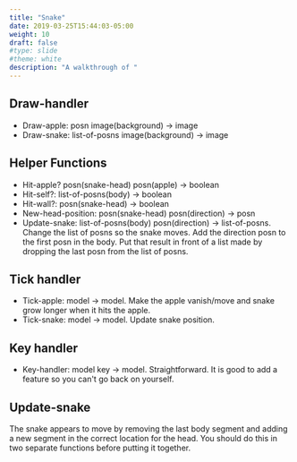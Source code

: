 ```yaml
---
title: "Snake"
date: 2019-03-25T15:44:03-05:00
weight: 10
draft: false
#type: slide
#theme: white
description: "A walkthrough of "
---
```


## Draw-handler

* Draw-apple: posn image(background) -> image
* Draw-snake: list-of-posns image(background) -> image

## Helper Functions

* Hit-apple? posn(snake-head) posn(apple) -> boolean
* Hit-self?: list-of-posns(body) -> boolean
* Hit-wall?: posn(snake-head) -> boolean
* New-head-position: posn(snake-head) posn(direction) -> posn
* Update-snake: list-of-posns(body) posn(direction) -> list-of-posns.
    Change the list of posns so the snake moves. Add the direction posn to the first posn in the body. Put that result in front of a list made by dropping the last posn from the list of posns.

## Tick handler

* Tick-apple: model -> model.
Make the apple vanish/move and snake grow longer when it hits the apple.
* Tick-snake: model -> model.
Update snake position.

## Key handler

* Key-handler: model key -> model.
Straightforward. It is good to add a feature so you can't go back on yourself.

## Update-snake

The snake appears to move by removing the last body segment and adding
a new segment in the correct location for the head. You should do this
in two separate functions before putting it together.


